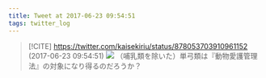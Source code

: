 ```yaml
---
title: Tweet at 2017-06-23 09:54:51
tags: twitter_log
---
```


> [!CITE] https://twitter.com/kaisekiriu/status/878053703910961152 (2017-06-23 09:54:51)
> ![](https://twitter.com/kaisekiriu/status/878053703910961152)
> （哺乳類を除いた）単弓類は『動物愛護管理法』の対象になり得るのだろうか？

